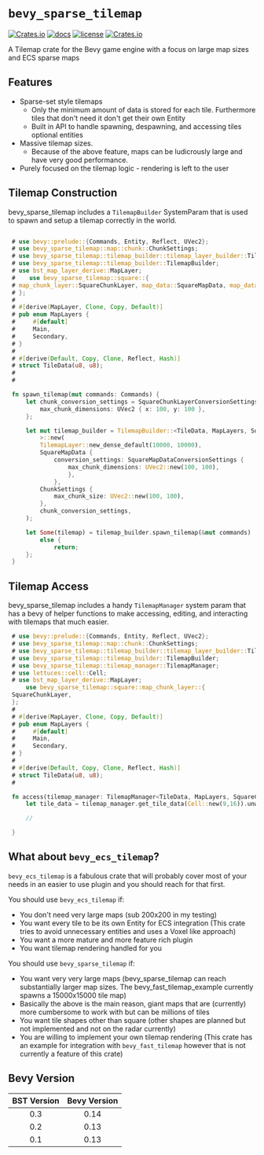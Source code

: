 ﻿# `bevy_sparse_tilemap`

[![Crates.io](https://img.shields.io/crates/v/bevy_sparse_tilemap)](https://crates.io/crates/bevy_sparse_tilemap)
[![docs](https://docs.rs/bevy_sparse_tilemap/badge.svg)](https://docs.rs/bevy_sparse_tilemap/)
[![license](https://img.shields.io/badge/license-MIT-blue.svg)](https://github.com/NoahShomette/bevy_sparse_tilemap/blob/main/LICENSE)
[![Crates.io](https://img.shields.io/crates/d/bevy_sparse_tilemap)](https://crates.io/crates/bevy_sparse_tilemap)

A Tilemap crate for the Bevy game engine with a focus on large map sizes and ECS sparse maps

## Features

- Sparse-set style tilemaps
  - Only the minimum amount of data is stored for each tile. Furthermore tiles that don't need it don't get their own Entity
  - Built in API to handle spawning, despawning, and accessing tiles optional entities
- Massive tilemap sizes.
  - Because of the above feature, maps can be ludicrously large and have very good performance.
- Purely focused on the tilemap logic - rendering is left to the user

## Tilemap Construction

bevy_sparse_tilemap includes a `TilemapBuilder` SystemParam that is used to spawn and setup a tilemap
correctly in the world.

```rust

 # use bevy::prelude::{Commands, Entity, Reflect, UVec2};
 # use bevy_sparse_tilemap::map::chunk::ChunkSettings;
 # use bevy_sparse_tilemap::tilemap_builder::tilemap_layer_builder::TilemapLayer;
 # use bevy_sparse_tilemap::tilemap_builder::TilemapBuilder;
 # use bst_map_layer_derive::MapLayer;
 #    use bevy_sparse_tilemap::square::{
 # map_chunk_layer::SquareChunkLayer, map_data::SquareMapData, map_data::SquareMapDataConversionSettings, map_chunk_layer::SquareChunkLayerConversionSettings
 # };
 #
 # #[derive(MapLayer, Clone, Copy, Default)]
 # pub enum MapLayers {
 #     #[default]
 #     Main,
 #     Secondary,
 # }
 #
 # #[derive(Default, Copy, Clone, Reflect, Hash)]
 # struct TileData(u8, u8);
 #
 #

 fn spawn_tilemap(mut commands: Commands) {
     let chunk_conversion_settings = SquareChunkLayerConversionSettings {
         max_chunk_dimensions: UVec2 { x: 100, y: 100 },
     };

     let mut tilemap_builder = TilemapBuilder::<TileData, MapLayers, SquareChunkLayer<TileData>, SquareMapData,
         >::new(
         TilemapLayer::new_dense_default(10000, 10000),
         SquareMapData {
             conversion_settings: SquareMapDataConversionSettings {
                 max_chunk_dimensions: UVec2::new(100, 100),
                 },
             },
         ChunkSettings {
             max_chunk_size: UVec2::new(100, 100),
         },
         chunk_conversion_settings,
     );

     let Some(tilemap) = tilemap_builder.spawn_tilemap(&mut commands)
         else {
             return;
     };
 }
```

## Tilemap Access

bevy_sparse_tilemap includes a handy `TilemapManager` system
param that has a bevy of helper functions to make accessing, editing, and interacting with tilemaps
that much easier.

```rust
 # use bevy::prelude::{Commands, Entity, Reflect, UVec2};
 # use bevy_sparse_tilemap::map::chunk::ChunkSettings;
 # use bevy_sparse_tilemap::tilemap_builder::tilemap_layer_builder::TilemapLayer;
 # use bevy_sparse_tilemap::tilemap_builder::TilemapBuilder;
 # use bevy_sparse_tilemap::tilemap_manager::TilemapManager;
 # use lettuces::cell::Cell;
 # use bst_map_layer_derive::MapLayer;
     use bevy_sparse_tilemap::square::map_chunk_layer::{
 SquareChunkLayer,
 };
 #
 # #[derive(MapLayer, Clone, Copy, Default)]
 # pub enum MapLayers {
 #     #[default]
 #     Main,
 #     Secondary,
 # }
 #
 # #[derive(Default, Copy, Clone, Reflect, Hash)]
 # struct TileData(u8, u8);
 #

 fn access(tilemap_manager: TilemapManager<TileData, MapLayers, SquareChunkLayer<TileData>>, mut commands: Commands) {
     let tile_data = tilemap_manager.get_tile_data(Cell::new(9,16)).unwrap();

     //

 }
```

## What about `bevy_ecs_tilemap`?

`bevy_ecs_tilemap` is a fabulous crate that will probably cover most of your needs in an easier to use plugin and you
should reach for that first.

You should use `bevy_ecs_tilemap` if:

- You don't need very large maps (sub 200x200 in my testing)
- You want every tile to be its own Entity for ECS integration (This crate tries to avoid unnecessary entities and uses a Voxel like approach)
- You want a more mature and more feature rich plugin
- You want tilemap rendering handled for you

You should use `bevy_sparse_tilemap` if:

- You want very very large maps (bevy_sparse_tilemap can reach substantially larger map sizes. The bevy_fast_tilemap_example currently spawns a 15000x15000 tile map)
- Basically the above is the main reason, giant maps that are (currently) more cumbersome to work with but can be millions of tiles
- You want tile shapes other than square (other shapes are planned but not implemented and not on the radar currently)
- You are willing to implement your own tilemap rendering (This crate has an example for integration with `bevy_fast_tilemap` however that is not currently a feature of this crate)

## Bevy Version

| BST Version | Bevy Version |
| :---------: | :----------: |
|     0.3     |     0.14     |
|     0.2     |     0.13     |
|     0.1     |     0.13     |

